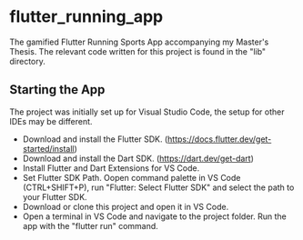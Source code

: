 # flutter_running_app

The gamified Flutter Running Sports App accompanying my Master's Thesis.
The relevant code written for this project is found in the "lib" directory.

## Starting the App

The project was initially set up for Visual Studio Code, the setup for other IDEs may be different.

- Download and install the Flutter SDK. (https://docs.flutter.dev/get-started/install)
- Download and install the Dart SDK. (https://dart.dev/get-dart)
- Install Flutter and Dart Extensions for VS Code.
- Set Flutter SDK Path. Oopen command palette in VS Code (CTRL+SHIFT+P), run "Flutter: Select Flutter SDK" and select the path to your Flutter SDK.
- Download or clone this project and open it in VS Code.
- Open a terminal in VS Code and navigate to the project folder. Run the app with the "flutter run" command.

